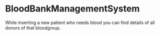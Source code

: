 # BloodBankManagementSystem
While inserting a new patient who needs blood you can find details of all donors of that bloodgroup.
